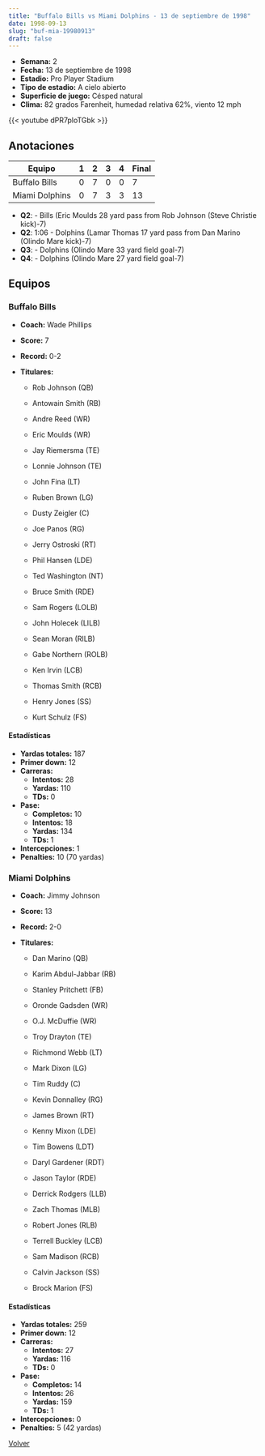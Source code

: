 ```yaml
---
title: "Buffalo Bills vs Miami Dolphins - 13 de septiembre de 1998"
date: 1998-09-13
slug: "buf-mia-19980913"
draft: false
---
```


- **Semana:** 2
- **Fecha:** 13 de septiembre de 1998
- **Estadio:** Pro Player Stadium
- **Tipo de estadio:** A cielo abierto
- **Superficie de juego:** Césped natural
- **Clima:** 82 grados Farenheit, humedad relativa 62%, viento 12 mph


{{< youtube dPR7ploTGbk >}}


## Anotaciones
| Equipo | 1 | 2 | 3 | 4 | Final |
|--------|---|---|---|---|-------|
| Buffalo Bills  | 0 | 7 | 0 | 0  | 7 |
| Miami Dolphins  | 0 | 7 | 3 | 3  | 13 |
- **Q2**:  - Bills (Eric Moulds 28 yard pass from Rob Johnson (Steve Christie kick)-7)
- **Q2**: 1:06 - Dolphins (Lamar Thomas 17 yard pass from Dan Marino (Olindo Mare kick)-7)
- **Q3**:  - Dolphins (Olindo Mare 33 yard field goal-7)
- **Q4**:  - Dolphins (Olindo Mare 27 yard field goal-7)


## Equipos


### Buffalo Bills
* **Coach:** Wade Phillips
* **Score:** 7
* **Record:** 0-2
* **Titulares:** 

  * Rob Johnson (QB) 

  * Antowain Smith (RB) 

  * Andre Reed (WR) 

  * Eric Moulds (WR) 

  * Jay Riemersma (TE) 

  * Lonnie Johnson (TE) 

  * John Fina (LT) 

  * Ruben Brown (LG) 

  * Dusty Zeigler (C) 

  * Joe Panos (RG) 

  * Jerry Ostroski (RT) 

  * Phil Hansen (LDE) 

  * Ted Washington (NT) 

  * Bruce Smith (RDE) 

  * Sam Rogers (LOLB) 

  * John Holecek (LILB) 

  * Sean Moran (RILB) 

  * Gabe Northern (ROLB) 

  * Ken Irvin (LCB) 

  * Thomas Smith (RCB) 

  * Henry Jones (SS) 

  * Kurt Schulz (FS) 

#### Estadísticas
* **Yardas totales:** 187
* **Primer down:** 12
* **Carreras:**
  * **Intentos:** 28
  * **Yardas:** 110
  * **TDs:** 0
* **Pase:**
  * **Completos:** 10
  * **Intentos:** 18
  * **Yardas:** 134
  * **TDs:** 1
* **Intercepciones:** 1
* **Penalties:** 10 (70 yardas)

### Miami Dolphins
* **Coach:** Jimmy Johnson
* **Score:** 13
* **Record:** 2-0
* **Titulares:** 

  * Dan Marino (QB) 

  * Karim Abdul-Jabbar (RB) 

  * Stanley Pritchett (FB) 

  * Oronde Gadsden (WR) 

  * O.J. McDuffie (WR) 

  * Troy Drayton (TE) 

  * Richmond Webb (LT) 

  * Mark Dixon (LG) 

  * Tim Ruddy (C) 

  * Kevin Donnalley (RG) 

  * James Brown (RT) 

  * Kenny Mixon (LDE) 

  * Tim Bowens (LDT) 

  * Daryl Gardener (RDT) 

  * Jason Taylor (RDE) 

  * Derrick Rodgers (LLB) 

  * Zach Thomas (MLB) 

  * Robert Jones (RLB) 

  * Terrell Buckley (LCB) 

  * Sam Madison (RCB) 

  * Calvin Jackson (SS) 

  * Brock Marion (FS) 

#### Estadísticas
* **Yardas totales:** 259
* **Primer down:** 12
* **Carreras:**
  * **Intentos:** 27
  * **Yardas:** 116
  * **TDs:** 0
* **Pase:**
  * **Completos:** 14
  * **Intentos:** 26
  * **Yardas:** 159
  * **TDs:** 1
* **Intercepciones:** 0
* **Penalties:** 5 (42 yardas)


[Volver](/historia/1998)
